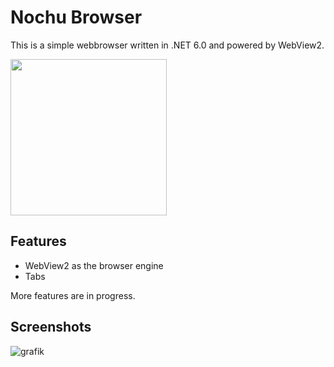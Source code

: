 # Nochu Browser

This is a simple webbrowser written in .NET 6.0 and powered by WebView2.

<img src="https://github.com/abrendan/Nochu/assets/94894839/5fe273a6-9174-48ec-9ce7-8980fc2e7b66" width="250" height="250">

## Features

- WebView2 as the browser engine
- Tabs

More features are in progress.

## Screenshots

![grafik](https://github.com/abrendan/Nochu/assets/94894839/e9e4d197-7829-4342-8d24-68a1c23604fa)
